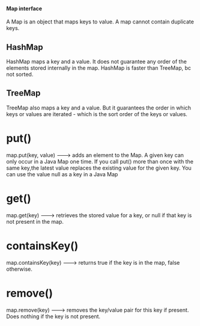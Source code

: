 #### Map interface
A Map is an object that maps keys to value.
A map cannot contain duplicate keys.

## HashMap
HashMap maps a key and a value. 
It does not guarantee any order of the elements stored internally in the map.
HashMap is faster than TreeMap, bc not sorted.

## TreeMap
TreeMap also maps a key and a value. 
But it guarantees the order in which keys or values are iterated - which is the sort order of the keys or values. 

# put()
map.put(key, value) ---> adds an element to the Map.
A given key can only occur in a Java Map one time.
If you call put() more than once with the same key,the latest value replaces the existing value for the given key.
You can use the value null as a key in a Java Map

# get()
map.get(key) ---> retrieves the stored value for a key, or null if that key is not present in the map.

# containsKey()
map.containsKey(key) ---> returns true if the key is in the map, false otherwise.

# remove()
map.remove(key) ---> removes the key/value pair for this key if present. 
Does nothing if the key is not present.
